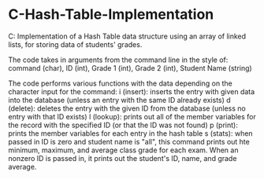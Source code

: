 # C-Hash-Table-Implementation
C: Implementation of a Hash Table data structure using an array of linked lists, for storing data of students' grades.

The code takes in arguments from the command line in the style of:
command (char), ID (int), Grade 1 (int), Grade 2 (int), Student Name (string)

The code performs various functions with the data depending on the character input for the command:
i (insert): inserts the entry with given data into the database (unless an entry with the same ID already exists)
d (delete): deletes the entry with the given ID from the database (unless no entry with that ID exists)
l (lookup): prints out all of the member variables for the record with the specified ID (or that the ID was not found)
p (print): prints the member variables for each entry in the hash table
s (stats): when passed in ID is zero and student name is "all", this command prints out hte minimum, maximum, and average
  class grade for each exam. When an nonzero ID is passed in, it prints out the student's ID, name, and grade average.
